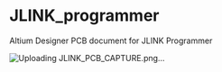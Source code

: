 # JLINK_programmer
Altium Designer PCB document for JLINK Programmer 

![Uploading JLINK_PCB_CAPTURE.png…]()
